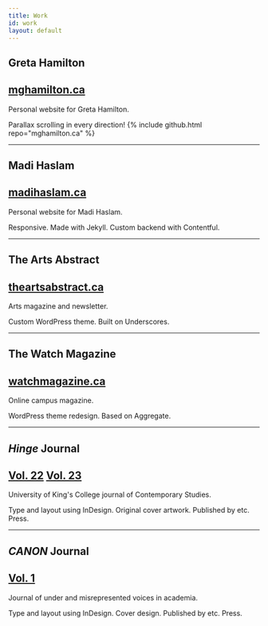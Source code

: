 ```yaml
---
title: Work
id: work
layout: default
---
```


## Greta Hamilton
## [mghamilton.ca](https://mghamilton.ca)

Personal website for Greta Hamilton.

Parallax scrolling in every direction! {% include github.html repo="mghamilton.ca" %}

---

## Madi Haslam
## [madihaslam.ca](http://madihaslam.ca)

Personal website for Madi Haslam.

Responsive. Made with Jekyll. Custom backend with Contentful.

---

## The Arts Abstract
## [theartsabstract.ca](http://theartsabstract.ca)

Arts magazine and newsletter.

Custom WordPress theme. Built on Underscores.

---

## The Watch Magazine
## [watchmagazine.ca](http://watchmagazine.ca)

Online campus magazine.

WordPress theme redesign. Based on Aggregate.

---

## *Hinge* Journal
## [Vol. 22](https://issuu.com/kingscsp/docs/hinge) [Vol. 23](https://issuu.com/kingscsp/docs/hinge2017)

University of King's College journal of Contemporary Studies.

Type and layout using InDesign. Original cover artwork. Published by etc. Press.

---

## *CANON* Journal
## [Vol. 1](https://issuu.com/snarc/docs/canon)

Journal of under and misrepresented voices in academia.

Type and layout using InDesign. Cover design. Published by etc. Press.
